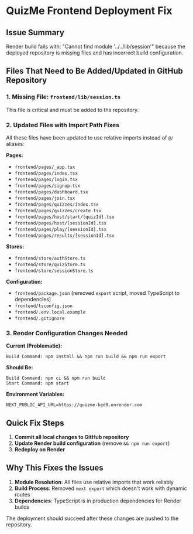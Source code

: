 # QuizMe Frontend Deployment Fix

## Issue Summary
Render build fails with: "Cannot find module '../../lib/session'" because the deployed repository is missing files and has incorrect build configuration.

## Files That Need to Be Added/Updated in GitHub Repository

### 1. Missing File: `frontend/lib/session.ts`
This file is critical and must be added to the repository.

### 2. Updated Files with Import Path Fixes
All these files have been updated to use relative imports instead of `@/` aliases:

**Pages:**
- `frontend/pages/_app.tsx`
- `frontend/pages/index.tsx`
- `frontend/pages/login.tsx`
- `frontend/pages/signup.tsx`
- `frontend/pages/dashboard.tsx`
- `frontend/pages/join.tsx`
- `frontend/pages/quizzes/index.tsx`
- `frontend/pages/quizzes/create.tsx`
- `frontend/pages/host/start/[quizId].tsx`
- `frontend/pages/host/[sessionId].tsx`
- `frontend/pages/play/[sessionId].tsx`
- `frontend/pages/results/[sessionId].tsx`

**Stores:**
- `frontend/store/authStore.ts`
- `frontend/store/quizStore.ts`
- `frontend/store/sessionStore.ts`

**Configuration:**
- `frontend/package.json` (removed `export` script, moved TypeScript to dependencies)
- `frontend/tsconfig.json`
- `frontend/.env.local.example`
- `frontend/.gitignore`

### 3. Render Configuration Changes Needed

**Current (Problematic):**
```
Build Command: npm install && npm run build && npm run export
```

**Should Be:**
```
Build Command: npm ci && npm run build
Start Command: npm start
```

**Environment Variables:**
```
NEXT_PUBLIC_API_URL=https://quizme-ked0.onrender.com
```

## Quick Fix Steps

1. **Commit all local changes to GitHub repository**
2. **Update Render build configuration** (remove `&& npm run export`)
3. **Redeploy on Render**

## Why This Fixes the Issues

1. **Module Resolution**: All files use relative imports that work reliably
2. **Build Process**: Removed `next export` which doesn't work with dynamic routes
3. **Dependencies**: TypeScript is in production dependencies for Render builds

The deployment should succeed after these changes are pushed to the repository.
